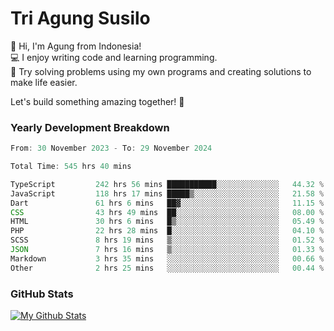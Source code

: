 # Tri Agung Susilo

👋 Hi, I'm Agung from Indonesia!<br>
💻 I enjoy writing code and learning programming.<br>
🧠 Try solving problems using my own programs and creating solutions to make life easier.

Let's build something amazing together! 🚀

### Yearly Development Breakdown

<!--START_SECTION:waka-->

```TypeScript JavaScript PHP
From: 30 November 2023 - To: 29 November 2024

Total Time: 545 hrs 40 mins

TypeScript         242 hrs 56 mins ███████████░░░░░░░░░░░░░░   44.32 %
JavaScript         118 hrs 17 mins █████▒░░░░░░░░░░░░░░░░░░░   21.58 %
Dart               61 hrs 6 mins   ██▓░░░░░░░░░░░░░░░░░░░░░░   11.15 %
CSS                43 hrs 49 mins  ██░░░░░░░░░░░░░░░░░░░░░░░   08.00 %
HTML               30 hrs 6 mins   █▒░░░░░░░░░░░░░░░░░░░░░░░   05.49 %
PHP                22 hrs 28 mins  █░░░░░░░░░░░░░░░░░░░░░░░░   04.10 %
SCSS               8 hrs 19 mins   ▒░░░░░░░░░░░░░░░░░░░░░░░░   01.52 %
JSON               7 hrs 16 mins   ▒░░░░░░░░░░░░░░░░░░░░░░░░   01.33 %
Markdown           3 hrs 35 mins   ░░░░░░░░░░░░░░░░░░░░░░░░░   00.66 %
Other              2 hrs 25 mins   ░░░░░░░░░░░░░░░░░░░░░░░░░   00.44 %
```

<!--END_SECTION:waka-->

### GitHub Stats

[![My Github Stats](https://github-readme-stats.vercel.app/api?username=triagung128&show_icons=true&hide=contribs,issues&count_private=true&theme=tokyonight)](https://github.com/triagung128)

<!-- [![Top Langs](https://github-readme-stats.vercel.app/api/top-langs/?username=triagung128&layout=compact)](https://github.com/triagung128) -->
